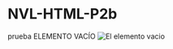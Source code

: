 # NVL-HTML-P2b
prueba ELEMENTO VACÍO
<img src="https://github.com/FelixgabenUX/NVL-HTML-P2b/raw/master/images/IMG_1007.jpg" alt="El elemento vacio">
